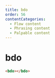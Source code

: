 ```yaml
---
title: bdo
order: 56
contentCategories:
  - Flow content
  - Phrasing content
  - Palpable content
---
```

# bdo

```html
<bdo></bdo>
```
